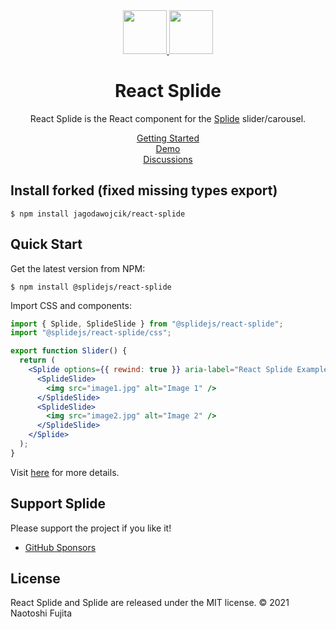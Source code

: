 <div align="center">
  <a href="https://splidejs.com" target="_blank">
      <img width="70" src="images/logo.svg">
  </a>
  <a href="https://reactjs.org/" target="_blank">
      <img width="70" src="images/react-logo.svg">
  </a>

  <h1>React Splide</h1>

  <p>
    React Splide is the React component for the
    <a href="https://github.com/Splidejs/splide">Splide</a> slider/carousel.
  </p>

  <p>
    <a href="https://splidejs.com/integration/react-splide/">Getting Started</a>
    <br>
    <a href="https://splidejs.com/">Demo</a>
    <br>
    <a href="https://github.com/Splidejs/splide/discussions">Discussions</a>
  </p>
</div>

## Install forked (fixed missing types export)

```
$ npm install jagodawojcik/react-splide
```

## Quick Start

Get the latest version from NPM:

```
$ npm install @splidejs/react-splide
```

Import CSS and components:

```jsx
import { Splide, SplideSlide } from "@splidejs/react-splide";
import "@splidejs/react-splide/css";

export function Slider() {
  return (
    <Splide options={{ rewind: true }} aria-label="React Splide Example">
      <SplideSlide>
        <img src="image1.jpg" alt="Image 1" />
      </SplideSlide>
      <SplideSlide>
        <img src="image2.jpg" alt="Image 2" />
      </SplideSlide>
    </Splide>
  );
}
```

Visit [here](https://splidejs.com/integration/react-splide/) for more details.

## Support Splide

Please support the project if you like it!

- [GitHub Sponsors](https://github.com/sponsors/NaotoshiFujita)

## License

React Splide and Splide are released under the MIT license.
© 2021 Naotoshi Fujita
